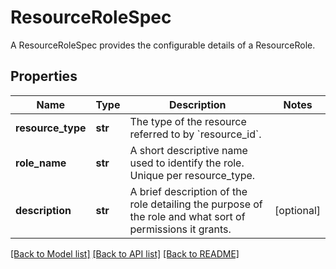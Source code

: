 # ResourceRoleSpec

A ResourceRoleSpec provides the configurable details of a ResourceRole.
## Properties
Name | Type | Description | Notes
------------ | ------------- | ------------- | -------------
**resource_type** | **str** | The type of the resource referred to by &#x60;resource_id&#x60;. | 
**role_name** | **str** | A short descriptive name used to identify the role. Unique per resource_type.  | 
**description** | **str** | A brief description of the role detailing the purpose of the role and what sort of permissions it grants.  | [optional] 

[[Back to Model list]](../README.md#documentation-for-models) [[Back to API list]](../README.md#documentation-for-api-endpoints) [[Back to README]](../README.md)


